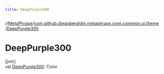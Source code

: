 ```yaml
---
title: DeepPurple300
---
```

//[MetaPhrase](../../index.html)/[com.github.diegoberaldin.metaphrase.core.common.ui.theme](index.html)/[DeepPurple300](-deep-purple300.html)



# DeepPurple300



[jvm]\
val [DeepPurple300](-deep-purple300.html): Color




